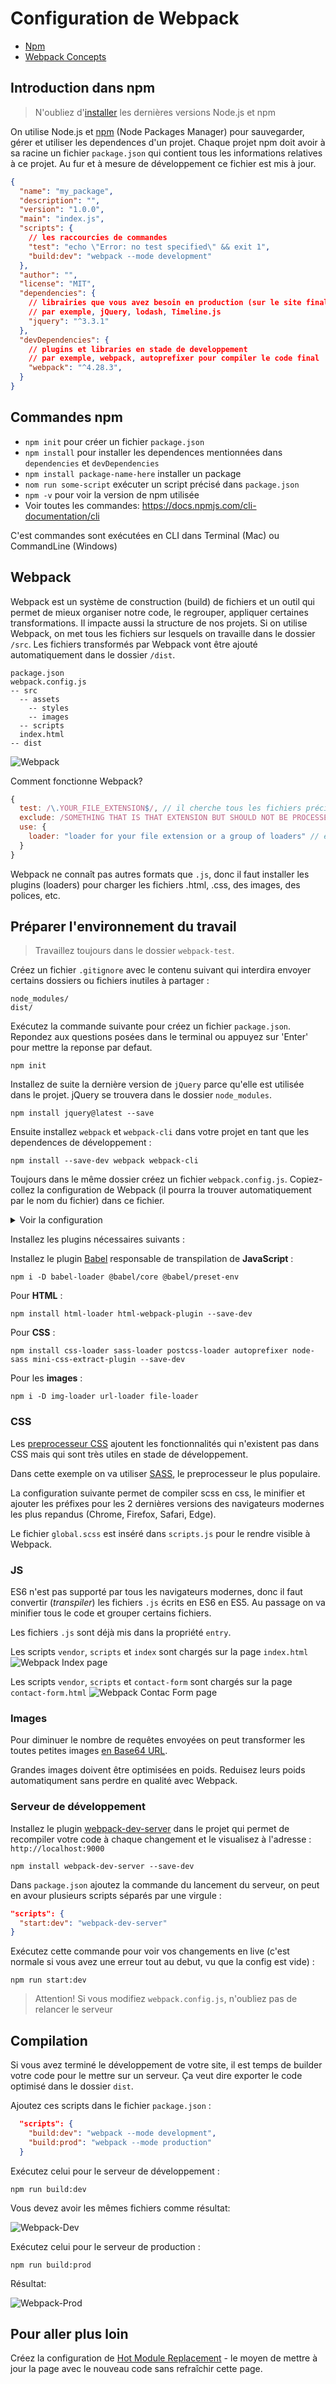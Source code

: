 # Configuration de Webpack

+ [Npm](https://docs.npmjs.com/)
+ [Webpack Concepts](https://webpack.js.org/concepts/)

## Introduction dans npm

> N'oubliez d'[installer](https://nodejs.org/en/download/) les dernières versions Node.js et npm

On utilise Node.js et [npm](https://docs.npmjs.com/about-npm/) (Node Packages Manager) pour sauvegarder, gérer et utiliser les dependences d'un projet.
Chaque projet npm doit avoir à sa racine un fichier `package.json` qui contient tous les informations relatives à ce projet. Au fur et à mesure de développement ce fichier est mis à jour.

```json
{
  "name": "my_package",
  "description": "",
  "version": "1.0.0",
  "main": "index.js",
  "scripts": {
    // les raccourcies de commandes
    "test": "echo \"Error: no test specified\" && exit 1",
    "build:dev": "webpack --mode development"
  },
  "author": "",
  "license": "MIT",
  "dependencies": {
    // librairies que vous avez besoin en production (sur le site final)
    // par exemple, jQuery, lodash, Timeline.js
    "jquery": "^3.3.1"
  },
  "devDependencies": {
    // plugins et libraries en stade de developpement
    // par exemple, webpack, autoprefixer pour compiler le code final
    "webpack": "^4.28.3",
  }
}
```

## Commandes npm

+ `npm init` pour créer un fichier `package.json`
+ `npm install` pour installer les dependences mentionnées dans `dependencies` et `devDependencies`
+ `npm install package-name-here` installer un package
+ `nom run some-script` exécuter un script précisé dans `package.json`
+ `npm -v` pour voir la version de npm utilisée
+ Voir toutes les commandes: <https://docs.npmjs.com/cli-documentation/cli>

C'est commandes sont exécutées en CLI dans Terminal (Mac) ou CommandLine (Windows)

## Webpack

Webpack est un système de construction (build) de fichiers et un outil qui permet de mieux organiser notre code, le regrouper, appliquer certaines transformations.
Il impacte aussi la structure de nos projets. Si on utilise Webpack, on met tous les fichiers sur lesquels on travaille dans le dossier `/src`. Les fichiers transformés par Webpack vont être ajouté automatiquement dans le dossier `/dist`.

```
package.json
webpack.config.js
-- src
  -- assets
    -- styles
    -- images
  -- scripts
  index.html
-- dist

```

![Webpack](https://i.ibb.co/Rzcwk1k/webpack-is-coming.png)

Comment fonctionne Webpack?
```js
{
  test: /\.YOUR_FILE_EXTENSION$/, // il cherche tous les fichiers précisé dans "entry" avec certain format
  exclude: /SOMETHING THAT IS THAT EXTENSION BUT SHOULD NOT BE PROCESSED/, // mais pas avec ce nom
  use: {
    loader: "loader for your file extension or a group of loaders" // ensuite il les prétraite et leurs applique transformations nécessaires
  }
}
```

Webpack ne connaît pas autres formats que `.js`, donc il faut installer les plugins (loaders) pour charger les fichiers .html, .css, des images, des polices, etc.


## Préparer l'environnement du travail

> Travaillez toujours dans le dossier `webpack-test`.

Créez un fichier `.gitignore` avec le contenu suivant qui interdira envoyer certains dossiers ou fichiers inutiles à partager :
```
node_modules/
dist/
```

Exécutez la commande suivante pour créez un fichier `package.json`. Repondez aux questions posées dans le terminal ou appuyez sur 'Enter' pour mettre la reponse par defaut.
```
npm init
```

Installez de suite la dernière version de `jQuery` parce qu'elle est utilisée dans le projet. jQuery se trouvera dans le dossier `node_modules`.

```
npm install jquery@latest --save
```

Ensuite installez `webpack` et `webpack-cli` dans votre projet en tant que les dependences de développement :
```
npm install --save-dev webpack webpack-cli
```

Toujours dans le même dossier créez un fichier `webpack.config.js`. Copiez-collez la configuration de Webpack (il pourra la trouver automatiquement par le nom du fichier) dans ce fichier.

<details>
  <summary>Voir la configuration</summary>

Cette configuration Webpack pour un site multipage permet de

1. Grouper les fichiers `.js` dans un seul ou plusieurs fichiers
2. Transpiler le code ES6 en ES5 et le minifier
3. Insérer dynamiquement les fichiers `.js` dans les fichiers `.html`.
4. Grouper, minifier, convertir en CSS et préfixer automatiquement les fichiers `.scss`.

```js
const path = require('path');
const HtmlWebPackPlugin = require("html-webpack-plugin");
const MiniCssExtractPlugin = require("mini-css-extract-plugin");

module.exports = (env, argv) => ({
	devServer: {
	    contentBase: path.join(__dirname, 'dist'),
	    compress: true,
	    port: 9000
	},
  // code that you work on in 'src' folder
	entry: {
		vendor: './src/scripts/vendor.js', // all the not development dependencies from node_modules go here
		scripts: './src/scripts/scripts.js', // all the code shared between different pages goes here
		index: './src/scripts/index.js', // code specific to index page
		'contact-form': './src/scripts/contact-form.js', // code specific to contact-form page
  },
  // compiled code
  output: {
		filename: argv.mode == 'development' ? '[name].js' : '[name].[hash].js', // '[name].[hash].js' for production
		path: path.resolve(__dirname, 'dist'), // folder where all tranformed files will be placed
  },
  module: {
		rules: [
			{
				test: /\.(sa|sc|c)ss$/, // look for .sass, .scss or .css files
				use: [
				  MiniCssExtractPlugin.loader, // minify css files
				  "css-loader", // translate CSS to JavaScript
				  { 
					loader: "postcss-loader", // perform some actions on compiled css
					options: {
					  plugins: [require("autoprefixer")] // add prefixes to css properties if needed for browsers mentioned in 'browserslist' property in package.json
					}
				  },
				  "sass-loader" // convert SASS/SCSS to css
				],
      },
      {
				test: /\.m?js$/,
				exclude: /node_modules/,
				use: {
				  loader: 'babel-loader',
				  options: {
					presets: ['@babel/preset-env'] // transpile ES6 to ES5
				  }
				}
      },
			  // convert an image lighter than 10.000 bytes to Base64 URL
      // otherwise reduce its size
      {
        test: /\.(png|jpe?g)/i,
        use: [
          {
            loader: "url-loader",
            options: {
              name: "./assets/images/[name].[ext]",
              limit: 10000 // 10k bytes
            }
          },
          {
            loader: "img-loader"
          }
        ]
      },
		  {
			test: /\.html$/,
			use: [{ 
			  loader: "html-loader", 
			  options: { minimize: true } 
			}]
		  },
		]
  },
  plugins: [
  // create an instance of HtmlWebPackPlugin for every page of a multipage website
  new HtmlWebPackPlugin({
    template: "src/index.html", // take html from this path
    filename: "./index.html", // name it 'index.html' and insert to the root of output folder
    chunks: ['vendor', 'scripts', 'index'] // insert dymamically vendor.js, scripts.js and index.js to index.html
  }),
  new HtmlWebPackPlugin({
    template: "src/contact-form.html",
    filename: "./contact-form.html",
    chunks: ['vendor', 'scripts', 'contact-form']
  }),
  new MiniCssExtractPlugin({
    filename: argv.mode == 'development' ? '[name].css' : '[name].[hash].css', // '[name].[hash].css for production - hash this file, so users always will get the newest version of this file and not that one from cache
    })
  ]
});
```
</details>

Installez les plugins nécessaires suivants :

Installez le plugin [Babel](https://babeljs.io/docs/en/) responsable de transpilation de **JavaScript** :
```
npm i -D babel-loader @babel/core @babel/preset-env 
```

Pour **HTML** :
```
npm install html-loader html-webpack-plugin --save-dev
```

Pour **CSS** :
```
npm install css-loader sass-loader postcss-loader autoprefixer node-sass mini-css-extract-plugin --save-dev
```

Pour les **images** :
```
npm i -D img-loader url-loader file-loader
```



<!-- ### HTML

Installez le plugin webpack pour charger des fichiers HTML :
```
npm install html-loader html-webpack-plugin --save-dev
``` -->
<!-- 
<details>
<summary>Voir la configuration</summary>

Ajoutez dans le fichier `webpack.config.js` l'import du plugin :
```js
const HtmlWebPackPlugin = require("html-webpack-plugin");
```

Ajoutez la propriété `entry` dans `module.exports` :
```js
// code that you work on in 'src' folder
entry: {
  vendor: './src/scripts/vendor.js', // all the not development dependencies from node_modules go here
  scripts: './src/scripts/scripts.js', // all the code shared between different pages goes here
  index: './src/scripts/index.js', // code specific to index page
  'contact-form': './src/scripts/contact-form.js', // code specific to contact-form page
},
```

Ajoutez la propriété `output` dans `module.exports` :
```js
output: {
  filename: argv.mode == 'development' ? '[name].js' : '[name].[hash].js', // '[name].[hash].js' for production
  path: path.resolve(__dirname, 'dist'), // folder where all tranformed files will be placed
}
```

Dans la propriété `rules` (qui est un tableau) de la propriété `module` de `module.exports` ajoutez le loader de html
```js
{
  test: /\.html$/,
  use: [{ 
    loader: "html-loader", 
    options: { minimize: true } 
  }]
}
```

Dans la propriété `plugins` (qui est un tableau) de `module.exports` ajoutez ces deux objets :
```js
  // create an instance of HtmlWebPackPlugin for every page of a multipage website
  new HtmlWebPackPlugin({
    template: "src/index.html", // take html from this path
    filename: "./index.html", // name it 'index.html' and insert to the root of output folder
    chunks: ['vendor', 'scripts', 'index'] // insert dymamically vendor.js, scripts.js and index.js to index.html
  }),
  new HtmlWebPackPlugin({
    template: "src/contact-form.html",
    filename: "./contact-form.html",
    chunks: ['vendor', 'scripts', 'contact-form']
  })
```
</details> -->


### CSS

Les [preprocesseur CSS](https://developer.mozilla.org/en-US/docs/Glossary/CSS_preprocessor) ajoutent les fonctionnalités qui n'existent pas dans CSS mais qui sont très utiles en stade de développement.

Dans cette exemple on va utiliser [SASS](http://sass-lang.com/), le preprocesseur le plus populaire.

La configuration suivante permet de compiler scss en css, le minifier et ajouter les préfixes pour les 2 dernières versions des navigateurs modernes les plus repandus (Chrome, Firefox, Safari, Edge).

Le fichier `global.scss` est inséré dans `scripts.js` pour le rendre visible à Webpack.
<!-- 
<details>
<summary>Voir la configuration</summary>

Dans le fichier `webpack.config.js` ajoutez :
```js
const MiniCssExtractPlugin = require("mini-css-extract-plugin");
```

Dans la propriété `rules` de la propriété `module` de `module.exports` ajoutez les loaders de css
```js
{
  test: /\.(sa|sc|c)ss$/, // look for .sass, .scss or .css files
  use: [
    MiniCssExtractPlugin.loader, // minify css files
    "css-loader", // translate CSS to JavaScript
    { 
      loader: "postcss-loader", // perform some actions on compiled css
      options: {
        plugins: [require("autoprefixer")] // add prefixes to css properties if needed for browsers mentioned in 'browserslist' property in package.json
      }
    },
    "sass-loader" // convert SASS/SCSS to css
  ],
}
```

Dans la propriété `plugins` de `module.exports` ajoutez ces deux objets :
```js
new MiniCssExtractPlugin({
  filename: argv.mode == 'development' ? '[name].css' : '[name].[hash].css', // '[name].[hash].css for production - hash this file, so users always will get the newest version of this file and not that one from cache
})
```
</details> -->


### JS

ES6 n'est pas supporté par tous les navigateurs modernes, donc il faut convertir (*transpiler*) les fichiers `.js` écrits en ES6 en ES5. Au passage on va minifier tous le code et grouper certains fichiers.

Les fichiers `.js` sont déjà mis dans la propriété `entry`.

<!-- <details>
  <summary>Voir la configuration</summary>

  ```js
  {
    test: /\.m?js$/,
    exclude: /node_modules/,
    use: {
      loader: 'babel-loader',
      options: {
        presets: ['@babel/preset-env'] // transpile ES6 to ES5
      }
    }
  }
  ```
</details> -->


Les scripts `vendor`, `scripts` et `index` sont chargés sur la page `index.html`
![Webpack Index page](https://i.ibb.co/yYBm6JG/webpack-index.png)

Les scripts `vendor`, `scripts` et `contact-form` sont chargés sur la page `contact-form.html`
![Webpack Contac Form page](https://i.ibb.co/qRKMHjm/webpack-contact-form.png)

### Images

Pour diminuer le nombre de requêtes envoyées on peut transformer les toutes petites images [en Base64 URL](https://stackoverflow.com/questions/11736159/advantages-and-disadvantages-of-using-base64-encoded-images).
<!-- parce que le poids d'header est supérieur au poids de l'image elle-même. -->

Grandes images doivent être optimisées en poids. Reduisez leurs poids automatiqument sans perdre en qualité avec Webpack.


<!-- <details>
<summary>Voir la configuration</summary>

Ajoutez un loader des images dans la propriété `module.rules` de `module.exports` :
```js
// convert an image lighter than 10.000 bytes to Base64 URL
// otherwise reduce its size
{
  test: /\.(png|jpe?g)/i,
  use: [
    {
      loader: "url-loader",
      options: {
        name: "./assets/images/[name].[ext]",
        limit: 10000 // 10k bytes
      }
    },
    {
      loader: "img-loader"
    }
  ]
}
```
</details> -->

### Serveur de développement

Installez le plugin [webpack-dev-server](https://github.com/webpack/webpack-dev-server) dans le projet qui permet de recompiler votre code à chaque changement et le visualisez à l'adresse : `http://localhost:9000`

```
npm install webpack-dev-server --save-dev
```

Dans `package.json` ajoutez la commande du lancement du serveur, on peut en avour plusieurs scripts séparés par une virgule :
```json
"scripts": {
  "start:dev": "webpack-dev-server"
}
```

Exécutez cette commande pour voir vos changements en live (c'est normale si vous avez une erreur tout au debut, vu que la config est vide) :
```
npm run start:dev
```
> Attention! Si vous modifiez `webpack.config.js`, n'oubliez pas de relancer le serveur


## Compilation

Si vous avez terminé le développement de votre site, il est temps de builder votre code pour le mettre sur un serveur. Ça veut dire exporter le code optimisé dans le dossier `dist`.

Ajoutez ces scripts dans le fichier `package.json` :
```json
  "scripts": {
    "build:dev": "webpack --mode development",
    "build:prod": "webpack --mode production"
  }
```

Exécutez celui pour le serveur de développement :

```
npm run build:dev
```

Vous devez avoir les mêmes fichiers comme résultat:

![Webpack-Dev](https://i.ibb.co/W5gbMN1/webpack-dev.png)

Exécutez celui pour le serveur de production :

```
npm run build:prod
```

Résultat:

![Webpack-Prod](https://i.ibb.co/fFv2mcY/webpack-prod.png)

## Pour aller plus loin

Créez la configuration de [Hot Module Replacement](https://webpack.js.org/concepts/hot-module-replacement/) - le moyen de mettre à jour la page avec le nouveau code sans refraîchir cette page.